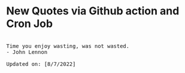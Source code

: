 # New Quotes via Github action and Cron Job

<pre>
<!-- #quote -->
Time you enjoy wasting, was not wasted.
- John Lennon

Updated on: [8/7/2022]
<!-- #quoteEnd -->
</pre>
